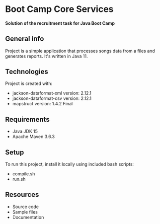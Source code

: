 # Boot Camp Core Services
#### Solution of the recruitment task for Java Boot Camp

## General info
Project is a simple application that processes songs data from a files and generates reports. It's written in Java 11.

## Technologies
Project is created with:
* jackson-dataformat-xml version: 2.12.1
* jackson-dataformat-csv version: 2.12.1
* mapstruct version: 1.4.2 Final

## Requirements
* Java JDK 15
* Apache Maven 3.6.3

## Setup
To run this project, install it locally using included bash scripts:
* compile.sh
* run.sh

## Resources
* Source code
* Sample files
* Documentation